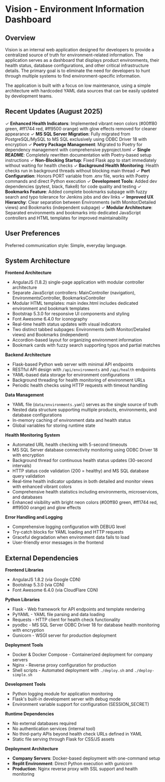 # Vision - Environment Information Dashboard

## Overview

Vision is an internal web application designed for developers to provide a centralized source of truth for environment-related information. The application serves as a dashboard that displays product environments, their health status, database configurations, and other critical infrastructure details. The primary goal is to eliminate the need for developers to hunt through multiple systems to find environment-specific information.

The application is built with a focus on low maintenance, using a simple architecture with hardcoded YAML data sources that can be easily updated by development teams.

## Recent Updates (August 2025)

✓ **Enhanced Health Indicators**: Implemented vibrant neon colors (#00ff80 green, #ff1744 red, #ff9500 orange) with glow effects removed for cleaner appearance
✓ **MS SQL Server Migration**: Fully migrated from PostgreSQL/MySQL to MS SQL exclusively using ODBC Driver 18 with encryption
✓ **Poetry Package Management**: Migrated to Poetry for dependency management with comprehensive pyproject.toml
✓ **Single README**: Completely rewritten documentation with Poetry-based setup instructions
✓ **Non-Blocking Startup**: Fixed Flask app to start immediately without waiting for health checks
✓ **Background Health Monitoring**: Health checks run in background threads without blocking main thread
✓ **Port Configuration**: Honors PORT variable from .env file, works with Poetry commands and direct Python execution
✓ **Development Tools**: Added dev dependencies (pytest, black, flake8) for code quality and testing
✓ **Bookmarks Feature**: Added complete bookmarks subpage with fuzzy search and typo tolerance for Jenkins jobs and dev links
✓ **Improved UX Hierarchy**: Clear separation between Environments (with Monitor/Detailed views) and Bookmarks (independent subpage)
✓ **Modular Architecture**: Separated environments and bookmarks into dedicated JavaScript controllers and HTML templates for improved maintainability

## User Preferences

Preferred communication style: Simple, everyday language.

## System Architecture

**Frontend Architecture**
- AngularJS (1.8.2) single-page application with modular controller architecture
- Separate JavaScript controllers: MainController (navigation), EnvironmentsController, BookmarksController
- Modular HTML templates: main index.html includes dedicated environment and bookmark templates
- Bootstrap 5.3.0 for responsive UI components and styling
- Font Awesome 6.4.0 for iconography
- Real-time health status updates with visual indicators
- Two distinct tabbed subpages: Environments (with Monitor/Detailed views) and Bookmarks (independent)
- Accordion-based layout for organizing environment information
- Bookmark cards with fuzzy search supporting typos and partial matches

**Backend Architecture**
- Flask-based Python web server with minimal API endpoints
- RESTful API design with `/api/environments` and `/api/health` endpoints
- YAML-based data storage for environment configurations
- Background threading for health monitoring of environment URLs
- Periodic health checks using HTTP requests with timeout handling

**Data Management**
- YAML file (`data/environments.yaml`) serves as the single source of truth
- Nested data structure supporting multiple products, environments, and database configurations
- In-memory caching of environment data and health status
- Global variables for storing runtime state

**Health Monitoring System**
- Automated URL health checking with 5-second timeouts
- MS SQL Server database connectivity monitoring using ODBC Driver 18 with encryption
- Background thread for continuous health status updates (30-second intervals)
- HTTP status code validation (200 = healthy) and MS SQL database query validation
- Real-time health indicator updates in both detailed and monitor views with enhanced vibrant colors
- Comprehensive health statistics including environments, microservices, and databases
- Enhanced visibility with bright neon colors (#00ff80 green, #ff1744 red, #ff9500 orange) and glow effects

**Error Handling and Logging**
- Comprehensive logging configuration with DEBUG level
- Try-catch blocks for YAML loading and HTTP requests
- Graceful degradation when environment data fails to load
- User-friendly error messages in the frontend

## External Dependencies

**Frontend Libraries**
- AngularJS 1.8.2 (via Google CDN)
- Bootstrap 5.3.0 (via CDN)
- Font Awesome 6.4.0 (via CloudFlare CDN)

**Python Libraries**
- Flask - Web framework for API endpoints and template rendering
- PyYAML - YAML file parsing and data loading
- Requests - HTTP client for health check functionality
- pyodbc - MS SQL Server ODBC Driver 18 for database health monitoring with encryption
- Gunicorn - WSGI server for production deployment

**Deployment Tools**
- Docker & Docker Compose - Containerized deployment for company servers
- Nginx - Reverse proxy configuration for production
- Shell scripts - Automated deployment with `./deploy.sh` and `./deploy-simple.sh`

**Development Tools**
- Python logging module for application monitoring
- Flask's built-in development server with debug mode
- Environment variable support for configuration (SESSION_SECRET)

**Runtime Dependencies**
- No external databases required
- No authentication services (internal tool)
- No third-party APIs beyond health check URLs defined in YAML
- Static file serving through Flask for CSS/JS assets

**Deployment Architecture**
- **Company Servers**: Docker-based deployment with one-command setup
- **Replit Environment**: Direct Python execution with gunicorn
- **Production**: Nginx reverse proxy with SSL support and health monitoring